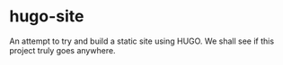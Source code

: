 # hugo-site
An attempt to try and build a static site using HUGO. We shall see if this project truly goes anywhere.
